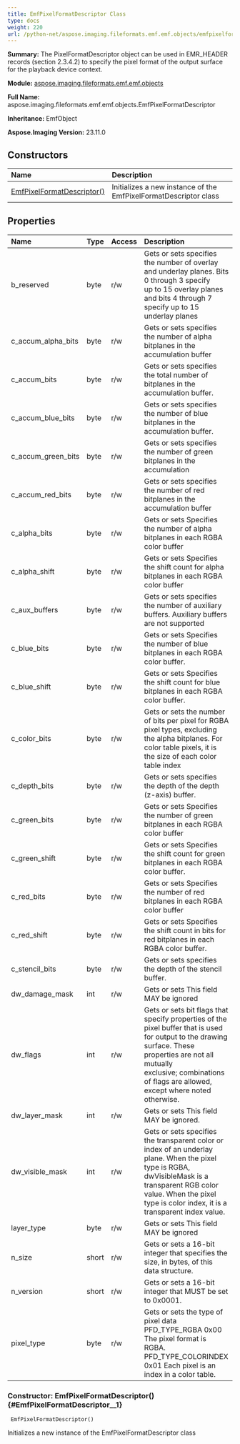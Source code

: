 ```yaml
---
title: EmfPixelFormatDescriptor Class
type: docs
weight: 220
url: /python-net/aspose.imaging.fileformats.emf.emf.objects/emfpixelformatdescriptor/
---
```


**Summary:** The PixelFormatDescriptor object can be used in EMR_HEADER records (section 2.3.4.2) to specify the pixel format of the output surface for the playback device context.

**Module:** [aspose.imaging.fileformats.emf.emf.objects](/imaging/python-net/aspose.imaging.fileformats.emf.emf.objects/)

**Full Name:** aspose.imaging.fileformats.emf.emf.objects.EmfPixelFormatDescriptor

**Inheritance:** EmfObject

**Aspose.Imaging Version:** 23.11.0

## **Constructors**
| **Name** | **Description** |
| :- | :- |
| [EmfPixelFormatDescriptor()](#EmfPixelFormatDescriptor__1) | Initializes a new instance of the EmfPixelFormatDescriptor class |
## **Properties**
| **Name** | **Type** | **Access** | **Description** |
| :- | :- | :- | :- |
| b_reserved | byte | r/w | Gets or sets specifies the number of overlay and underlay planes. Bits 0 through 3 specify <br/>            up to 15 overlay planes and bits 4 through 7 specify up to 15 underlay planes |
| c_accum_alpha_bits | byte | r/w | Gets or sets specifies the number of alpha bitplanes in the accumulation buffer |
| c_accum_bits | byte | r/w | Gets or sets specifies the total number of bitplanes in the accumulation buffer. |
| c_accum_blue_bits | byte | r/w | Gets or sets specifies the number of blue bitplanes in the accumulation buffer. |
| c_accum_green_bits | byte | r/w | Gets or sets specifies the number of green bitplanes in the accumulation |
| c_accum_red_bits | byte | r/w | Gets or sets specifies the number of red bitplanes in the accumulation buffer |
| c_alpha_bits | byte | r/w | Gets or sets  Specifies the number of alpha bitplanes in each RGBA color buffer |
| c_alpha_shift | byte | r/w | Gets or sets Specifies the shift count for alpha bitplanes in each RGBA color buffer |
| c_aux_buffers | byte | r/w | Gets or sets specifies the number of auxiliary buffers. Auxiliary buffers are not supported |
| c_blue_bits | byte | r/w | Gets or sets  Specifies the number of blue bitplanes in each RGBA color buffer. |
| c_blue_shift | byte | r/w | Gets or sets  Specifies the shift count for blue bitplanes in each RGBA color buffer. |
| c_color_bits | byte | r/w | Gets or sets the number of bits per pixel for RGBA pixel types, excluding the alpha bitplanes. For color table pixels, it is the size of each color table index |
| c_depth_bits | byte | r/w | Gets or sets specifies the depth of the depth (z-axis) buffer. |
| c_green_bits | byte | r/w | Gets or sets  Specifies the number of green bitplanes in each RGBA color buffer |
| c_green_shift | byte | r/w | Gets or sets  Specifies the shift count for green bitplanes in each RGBA color buffer. |
| c_red_bits | byte | r/w | Gets or sets  Specifies the number of red bitplanes in each RGBA color buffer |
| c_red_shift | byte | r/w | Gets or sets  Specifies the shift count in bits for red bitplanes in each RGBA color buffer. |
| c_stencil_bits | byte | r/w | Gets or sets specifies the depth of the stencil buffer. |
| dw_damage_mask | int | r/w | Gets or sets This field MAY be ignored |
| dw_flags | int | r/w | Gets or sets bit flags that specify properties of the pixel buffer that is used <br/>            for output to the drawing surface. These properties are not all mutually <br/>            exclusive; combinations of flags are allowed, except where noted otherwise. |
| dw_layer_mask | int | r/w | Gets or sets This field MAY be ignored. |
| dw_visible_mask | int | r/w | Gets or sets specifies the transparent color or index of an underlay plane. When the pixel <br/>            type is RGBA, dwVisibleMask is a transparent RGB color value. When the pixel <br/>            type is color index, it is a transparent index value. |
| layer_type | byte | r/w | Gets or sets This field MAY be ignored |
| n_size | short | r/w | Gets or sets a 16-bit integer that specifies the size, in bytes, of this data structure. |
| n_version | short | r/w | Gets or sets a 16-bit integer that MUST be set to 0x0001. |
| pixel_type | byte | r/w | Gets or sets the type of pixel data<br/>            PFD_TYPE_RGBA       0x00 The pixel format is RGBA.<br/>            PFD_TYPE_COLORINDEX 0x01 Each pixel is an index in a color table. |


### Constructor: EmfPixelFormatDescriptor() {#EmfPixelFormatDescriptor__1}


```
 EmfPixelFormatDescriptor() 
```

Initializes a new instance of the EmfPixelFormatDescriptor class

